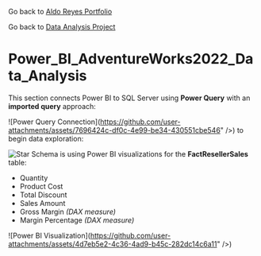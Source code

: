 Go back to [Aldo Reyes Portfolio](https://aldoreyes84.github.io/AldoReyes.github.io/)

Go back to [Data Analysis Project](https://github.com/AldoReyes84/Data-Analisys_For-AdventureWorksDW2022_SQL_PowerBI_Python_Excel/tree/main)

# Power_BI_AdventureWorks2022_Data_Analysis

This section connects Power BI to SQL Server using **Power Query** with an **imported query** approach:

![Power Query Connection](https://github.com/user-attachments/assets/7696424c-df0c-4e99-be34-430551cbe546" />)
to begin data exploration:

![Star Schema](<img width="697" height="423" alt="image" src="https://github.com/user-attachments/assets/fdb2d333-68f9-43b3-8db3-0df9401738e2" />) is using Power BI visualizations for the **FactResellerSales** table:

- Quantity  
- Product Cost  
- Total Discount  
- Sales Amount  
- Gross Margin *(DAX measure)*  
- Margin Percentage *(DAX measure)*

![Power BI Visualization](https://github.com/user-attachments/assets/4d7eb5e2-4c36-4ad9-b45c-282dc14c6a11" />)

